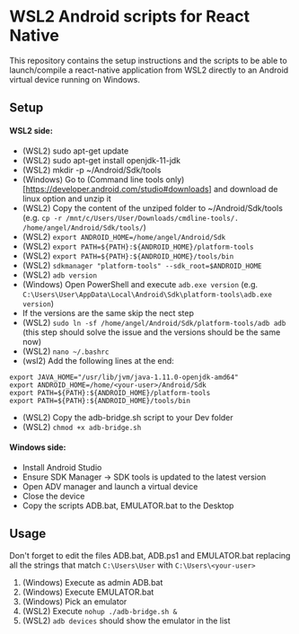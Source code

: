 # WSL2 Android scripts for React Native
This repository contains the setup instructions and the scripts to be able to launch/compile a react-native application from WSL2 directly to an Android virtual device running on Windows.

## Setup
#### WSL2 side:
- (WSL2) sudo apt-get update
- (WSL2) sudo apt-get install openjdk-11-jdk
- (WSL2) mkdir -p ~/Android/Sdk/tools
- (Windows) Go to (Command line tools only)[https://developer.android.com/studio#downloads] and download de linux option and unzip it
- (WSL2) Copy the content of the unziped folder to ~/Android/Sdk/tools (e.g. `cp -r /mnt/c/Users/User/Downloads/cmdline-tools/. /home/angel/Android/Sdk/tools/`)
- (WSL2) `export ANDROID_HOME=/home/angel/Android/Sdk`
- (WSL2) `export PATH=${PATH}:${ANDROID_HOME}/platform-tools`
- (WSL2) `export PATH=${PATH}:${ANDROID_HOME}/tools/bin`
- (WSL2) `sdkmanager "platform-tools" --sdk_root=$ANDROID_HOME`
- (WSL2) `adb version`
- (Windows) Open PowerShell and execute `adb.exe version` (e.g. `C:\Users\User\AppData\Local\Android\Sdk\platform-tools\adb.exe version`)
- If the versions are the same skip the nect step
- (WSL2) `sudo ln -sf /home/angel/Android/Sdk/platform-tools/adb adb` (this step should solve the issue and the versions should be the same now)
- (WSL2) `nano ~/.bashrc`
- (wsl2) Add the following lines at the end:
```
export JAVA_HOME="/usr/lib/jvm/java-1.11.0-openjdk-amd64"
export ANDROID_HOME=/home/<your-user>/Android/Sdk
export PATH=${PATH}:${ANDROID_HOME}/platform-tools
export PATH=${PATH}:${ANDROID_HOME}/tools/bin
```
- (WSL2) Copy the adb-bridge.sh script to your Dev folder
- (WSL2) `chmod +x adb-bridge.sh`

#### Windows side:
- Install Android Studio
- Ensure SDK Manager -> SDK tools is updated to the latest version
- Open ADV manager and launch a virtual device
- Close the device
- Copy the scripts ADB.bat, EMULATOR.bat to the Desktop

## Usage
Don't forget to edit the files ADB.bat, ADB.ps1 and EMULATOR.bat replacing all the strings that match `C:\Users\User` with `C:\Users\<your-user>`

1. (Windows) Execute as admin ADB.bat
2. (Windows) Execute EMULATOR.bat
3. (Windows) Pick an emulator
4. (WSL2) Execute `nohup ./adb-bridge.sh &`
5. (WSL2) `adb devices` should show the emulator in the list
